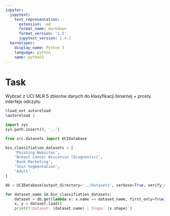 ```yaml
---
jupyter:
  jupytext:
    text_representation:
      extension: .md
      format_name: markdown
      format_version: '1.2'
      jupytext_version: 1.4.1
  kernelspec:
    display_name: Python 3
    language: python
    name: python3
---
```


# Task
Wybrać z UCI MLR 5 zbiorów danych do klasyfikacji binarnej + prosty interfejs odczytu

```python
%load_ext autoreload
%autoreload 2
```

```python
import sys
sys.path.insert(0, '..')
```

```python
from src.datasets import UCIDatabase
```

```python
bin_classifiation_datasets = [
    'Phishing Websites',
    'Breast Cancer Wisconsin (Diagnostic)',
    'Bank Marketing',
    'Skin Segmentation',
    'Adult'
]
```

```python
db = UCIDatabase(output_directory='../datasets', verbose=True, verify_ssl=False)
```

```python
for dataset_name in bin_classifiation_datasets:
    dataset = db.get(lambda x: x.name == dataset_name, first_only=True)
    x, y = dataset.load()
    print(f'Dataset: {dataset.name} | Shape: {x.shape}')
```
